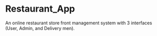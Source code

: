 # Restaurant_App
An online restaurant store front management system with 3 interfaces (User, Admin, and Delivery men).

